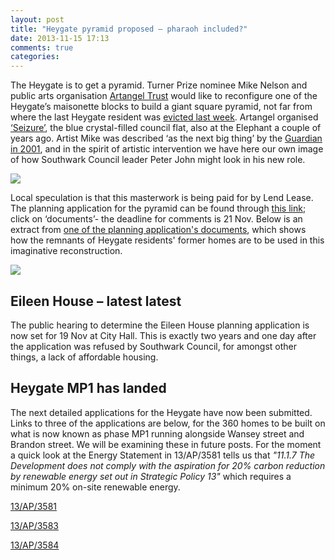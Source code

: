 ```yaml
---
layout: post
title: "Heygate pyramid proposed – pharaoh included?"
date: 2013-11-15 17:13
comments: true
categories: 
---
```

The Heygate is to get a pyramid.  Turner Prize nominee Mike Nelson and public arts organisation [Artangel Trust](http://www.artangel.org.uk/)  would like to reconfigure one of the Heygate’s maisonette blocks to build a giant square pyramid, not far from where the last Heygate resident was [evicted last week](/2013-11-06-southwark-sends-in-the-heavy-mob/).  Artangel organised [‘Seizure’](http://www.artangel.org.uk/projects/2008/seizure), the blue crystal-filled council flat, also at the Elephant a couple of years ago.  Artist Mike was described ‘as the next big thing’ by the [Guardian in 2001](http://www.theguardian.com/culture/2001/sep/04/artsfeatures.turnerprize2001), and in the spirit of artistic intervention we have here our own image of how Southwark Council leader Peter John might look in his new role.

![](http://crappistmartin.github.io/images/pjtutankhaman.jpg) 

Local speculation is that this masterwork is being paid for by Lend Lease. The planning application for the pyramid can be found through [this link](http://planningonline.southwark.gov.uk/AcolNetCGI.exe?ACTION=UNWRAP&RIPNAME=Root.PgeResultDetail&TheSystemkey=9552014); click on ‘documents’- the deadline for comments is 21 Nov. Below is an extract from [one of the planning application's documents](http://planningonline.southwark.gov.uk/DocsOnline/Documents/328350_1.pdf), which shows how the remnants of Heygate residents' former homes are to be used in this imaginative reconstruction.

![](http://crappistmartin.github.io/images/pyramid1.jpg) 
 
## Eileen House – latest latest
The public hearing to determine the Eileen House planning application is now set for 19 Nov at City Hall.  This is exactly two years and one day after the application was refused by Southwark Council, for amongst other things, a lack of affordable housing.

## Heygate MP1 has landed
The next detailed applications for the Heygate have now been submitted. Links to three of the applications are below, for the 360 homes to be built on what is now known as phase MP1 running alongside Wansey street and Brandon street. We will be examining these in future posts. For the moment a quick look at the Energy Statement in 13/AP/3581 tells us that _"11.1.7 The Development does not comply with the aspiration for 20% carbon reduction by renewable energy set out in Strategic Policy 13"_ which requires a minimum 20% on-site renewable energy.

[13/AP/3581](http://planningonline.southwark.gov.uk/AcolNetCGI.exe?ACTION=UNWRAP&RIPNAME=Root.PgeDocs&TheSystemkey=9551917)

[13/AP/3583](http://planningonline.southwark.gov.uk/AcolNetCGI.exe?ACTION=UNWRAP&RIPNAME=Root.PgeDocs&TheSystemkey=9551919)

[13/AP/3584](http://planningonline.southwark.gov.uk/AcolNetCGI.exe?ACTION=UNWRAP&RIPNAME=Root.PgeDocs&TheSystemkey=9551920)
 
